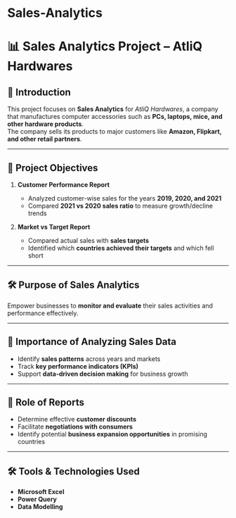 # Sales-Analytics
# 📊 Sales Analytics Project – AtliQ Hardwares  

## 📌 Introduction  
This project focuses on **Sales Analytics** for *AtliQ Hardwares*, a company that manufactures computer accessories such as **PCs, laptops, mice, and other hardware products**.  
The company sells its products to major customers like **Amazon, Flipkart, and other retail partners**.  

---

## 🎯 Project Objectives  
1. **Customer Performance Report**  
   - Analyzed customer-wise sales for the years **2019, 2020, and 2021**  
   - Compared **2021 vs 2020 sales ratio** to measure growth/decline trends  

2. **Market vs Target Report**  
   - Compared actual sales with **sales targets**  
   - Identified which **countries achieved their targets** and which fell short  

---

## 🛠 Purpose of Sales Analytics  
Empower businesses to **monitor and evaluate** their sales activities and performance effectively.  

---

## 📌 Importance of Analyzing Sales Data  
- Identify **sales patterns** across years and markets  
- Track **key performance indicators (KPIs)**  
- Support **data-driven decision making** for business growth  

---

## 📑 Role of Reports  
- Determine effective **customer discounts**  
- Facilitate **negotiations with consumers**  
- Identify potential **business expansion opportunities** in promising countries  

---

## 🛠 Tools & Technologies Used  
- **Microsoft Excel**  
- **Power Query**  
- **Data Modelling**  
